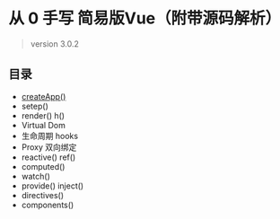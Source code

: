# 从 0 手写 简易版Vue（附带源码解析）

> version 3.0.2

## 目录

- [createApp()](https://github.com/wyh369352887/study-log/blob/master/ShareDoc/vue%E6%BA%90%E7%A0%81%E5%AD%A6%E4%B9%A0/createApp.md)
- setep()
- render() h()
- Virtual Dom
- 生命周期 hooks
- Proxy 双向绑定
- reactive() ref()
- computed()
- watch()
- provide() inject()
- directives()
- components()